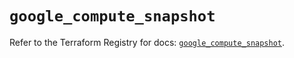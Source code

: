 # `google_compute_snapshot`

Refer to the Terraform Registry for docs: [`google_compute_snapshot`](https://registry.terraform.io/providers/hashicorp/google-beta/6.14.0/docs/resources/google_compute_snapshot).
